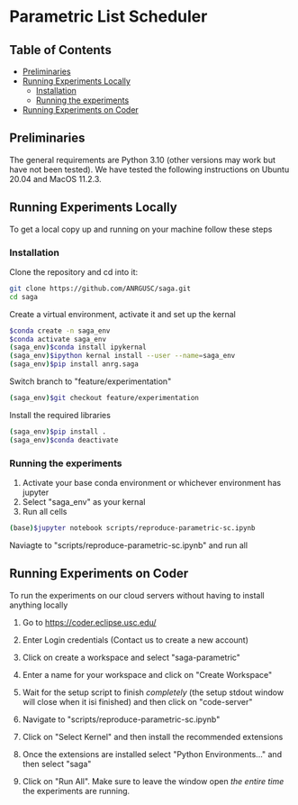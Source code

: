 # Parametric List Scheduler

<!-- table of contents -->
## Table of Contents
- [Preliminaries](#preliminaries)
- [Running Experiments Locally](#running-experiments-locally)
  - [Installation](#installation)
  - [Running the experiments](#running-the-experiments)
- [Running Experiments on Coder](#running-experiments-on-coder)

## Preliminaries
The general requirements are Python 3.10 (other versions may work but have not been tested).
We have tested the following instructions on Ubuntu 20.04 and MacOS 11.2.3.

## Running Experiments Locally

To get a local copy up and running on your machine follow these steps

### Installation

Clone the repository and cd into it:

```bash
git clone https://github.com/ANRGUSC/saga.git
cd saga
```

Create a virtual environment, activate it and set up the kernal
```bash
$conda create -n saga_env
$conda activate saga_env 
(saga_env)$conda install ipykernal
(saga_env)$ipython kernal install --user --name=saga_env
(saga_env)$pip install anrg.saga
```
Switch branch to "feature/experimentation"

```bash
(saga_env)$git checkout feature/experimentation
```
Install the required libraries
```bash
(saga_env)$pip install .
(saga_env)$conda deactivate
```
### Running the experiments

1. Activate your base conda environment or whichever environment has jupyter
2. Select "saga_env" as your kernal
3. Run all cells
```bash
(base)$jupyter notebook scripts/reproduce-parametric-sc.ipynb
```
Naviagte to "scripts/reproduce-parametric-sc.ipynb" and run all 


## Running Experiments on Coder

To run the experiments on our cloud servers without having to install anything locally


1. Go to https://coder.eclipse.usc.edu/

2. Enter Login credentials (Contact us to create a new account)

3. Click on create a workspace and select "saga-parametric"

4. Enter a name for your workspace and click on "Create Workspace"

5. Wait for the setup script to finish *completely* (the setup stdout window will close when it isi finished) and then click on "code-server"

6. Navigate to "scripts/reproduce-parametric-sc.ipynb" 

7. Click on "Select Kernel" and then install the recommended extensions

8. Once the extensions are installed select "Python Environments..." and then select "saga"

9. Click on "Run All". Make sure to leave the window open *the entire time* the experiments are running.
